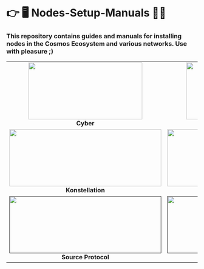 
# 👉 🖥 Nodes-Setup-Manuals 🧑‍💻

### This repository contains guides and manuals for installing nodes in the Cosmos Ecosystem and various networks. Use with pleasure ;)


<table width='200%'>
  <tr>
    <td align="center" width="200">
      <a href="https://github.com/Alexmed911/Nodes-Setup-Manuals/tree/main/Cyber">
        <img src="https://stigga.org/gallery_gen/296367cbf28eebc0c19d1677aa388985.png" width="300" height="150"  />
      </a>
      <br><b>Cyber<b>
    </td>
    <td align="center" width="200">
      <a href="https://github.com/Alexmed911/Nodes-Setup-Manuals/tree/main/Persistence" >
        <img src="https://stigga.org/gallery_gen/2053b6db04c88c60d28f7004da1306d0.jpeg" width="300" height="150"  />
      </a>
      <br><b>Persistence<b>
    </td>
    <td align="center" width="200">
      <a href="https://github.com/Alexmed911/Nodes-Setup-Manuals/tree/main/Defund" >
        <img src="https://avatars.githubusercontent.com/u/95717440?s=200&v=4" width="400" height="150"  />
      </a>
      <br><b>Defund<b>
    </td>
    <td align="center" width="200">
      <a href="https://github.com/Alexmed911/Nodes-Setup-Manuals/tree/main/OKP4" >
        <img src="https://avatars.githubusercontent.com/u/91899131?s=200&v=4" width="400" height="150"  />
      </a>
      <br><b>OKP4<b>
    </td>  
    <td align="center" width="200">
      <a href="https://github.com/Alexmed911/Nodes-Setup-Manuals/tree/main/Nibiru" >
        <img src="https://pbs.twimg.com/profile_images/1556857504394526721/OyWtRrNP_400x400.jpg" width="400" height="150"  />
      </a>
      <br><b>Nibiru<b>
    </td>
    </tr>
 <tr>
    <td align="center" width="200">
      <a href="https://github.com/Alexmed911/Nodes-Setup-Manuals/tree/main/Konstellation" >
        <img src="https://stigga.org/gallery_gen/afc7ef23073ccf82ab4884bdda1ae37a_140x140.png" width="400" height="150"  />
      </a>
      <br><b>
Konstellation<b>
    </td>
     <td align="center" width="200">
      <a href="https://github.com/Alexmed911/Nodes-Setup-Manuals/tree/main/Uptick" >
        <img src="https://avatars.githubusercontent.com/u/93963159?s=200&v=4" width="400" height="150"  />
      </a>
      <br><b>Uptick<b>
    </td>
    <td align="center" width="200">
      <a href="https://github.com/Alexmed911/Nodes-Setup-Manuals/tree/main/Lava" >
        <img src="https://pbs.twimg.com/profile_images/1572932736934940672/YAeBtumE_400x400.jpg" width="400" height="150"  />
      </a>
      <br><b>Lava<b>
    </td>
     <td align="center" width="200">
      <a href="https://github.com/Alexmed911/Nodes-Setup-Manuals/tree/main/Humans%20Ai" >
        <img src="https://icodrops.com/wp-content/uploads/2021/11/Humans_logo.jpeg" height="150"  />
      </a>
      <br><b>Humans<b>
    </td> 
      <td align="center" width="200">
      <a href="" >
        <img src="https://stigga.org/gallery_gen/d5be14363aea6f963c2ffcc89bd7221d_126x126.png" width="400" height="150"  />
      </a>
      <br><b>Jakal<b>
    </td>
     </tr>
 <tr>
 <td align="center" width="200">
      <a href="" >
        <img src="https://static.wixstatic.com/media/80368b_6d278c8c8ffa4c07b91419c4532c608a~mv2.png/v1/fill/w_146,h_190,al_c,q_85,usm_0.66_1.00_0.01,enc_auto/source%20icon.png" width="400" height="150"  />
      </a>
      <br><b>Source Protocol<b>
    </td>
  <td align="center" width="200">
      <a href="" >
        <img src="https://stigga.org/gallery_gen/fa1758b8e64ecdf2a08ee025e1a250e5_216x212.png" width="400" height="150"  />
      </a>
      <br><b>Canto<b>
    </td>
   <td align="center" width="200">
      <a href="" >
        <img src="https://stigga.org/gallery_gen/510715830304b7df8aba69d816138228_126x126.png" width="400" height="150"  />
      </a>
      <br><b>Ki Chain<b>
    </td>
    <td align="center" width="200">
      <a href="" >
        <img src="https://mma.prnewswire.com/media/1057810/Realio_Logo.jpg" width="400" height="150"  />
      </a>
      <br><b>Realio Network<b>
    </td>
     <td align="center" width="200">
      <a href="" >
        <img src="https://pbs.twimg.com/profile_images/1404854187721203715/zZp1s7c3_400x400.jpg" width="400" height="150"  />
      </a>
      <br><b>Celestia<b>
    </td>
   </tr>
</table>
<br>
